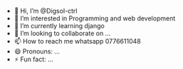 - 👋 Hi, I’m @Digsol-ctrl
- 👀 I’m interested in Programming and web development
- 🌱 I’m currently learning django
- 💞️ I’m looking to collaborate on ...
- 📫 How to reach me whatsapp 0776611048
- 😄 Pronouns: ...
- ⚡ Fun fact: ...

<!---
Digsol-ctrl/Digsol-ctrl is a ✨ special ✨ repository because its `README.md` (this file) appears on your GitHub profile.
You can click the Preview link to take a look at your changes.
--->
